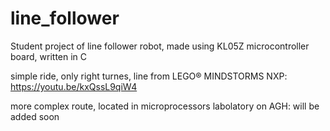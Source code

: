 # line_follower
Student project of line follower robot, made using KL05Z microcontroller board, written in C

simple ride, only right turnes, line from LEGO® MINDSTORMS NXP:
https://youtu.be/kxQssL9qiW4

more complex route, located in microprocessors labolatory on AGH:
will be added soon
